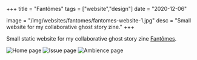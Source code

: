 +++
title = "Fantômes"
tags = ["website","design"]
date = "2020-12-06"

image = "/img/websites/fantomes/fantomes-website-1.jpg"
desc = "Small website for my collaborative ghost story zine."
+++

Small static website for my collaborative ghost story zine [Fantômes](https://fantomeszine.com/).

![Home page](/img/websites/fantomes/fantomes-website-1.jpg "Home page")
![Issue page](/img/websites/fantomes/fantomes-website-3.jpg "Issue page")
![Ambience page](/img/websites/fantomes/fantomes-website-2.jpg "Ambience page")
